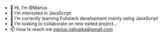 - 👋 Hi, I’m @Marius
- 👀 I’m interested in JavaScript
- 🌱 I’m currently learning Fullstack development mainly using JavaScript
- 💞️ I’m looking to collaborate on new exited project...
- 📫 How to reach me marius.nalivaika@gmail.com

<!---
acme1982/acme1982 is a ✨ special ✨ repository because its `README.md` (this file) appears on your GitHub profile.
You can click the Preview link to take a look at your changes.
--->
